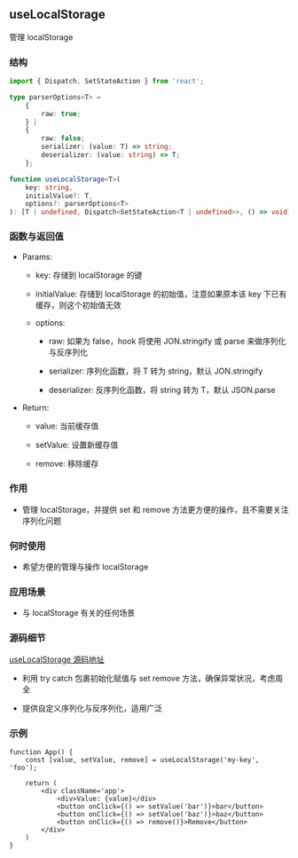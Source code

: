 ## useLocalStorage

管理 localStorage

### 结构

```ts
import { Dispatch, SetStateAction } from 'react';

type parserOptions<T> =
    {
        raw: true;
    } | 
    {
        raw: false;
        serializer: (value: T) => string;
        deserializer: (value: string) => T;
    };

function useLocalStorage<T>(
    key: string,
    initialValue?: T,
    options?: parserOptions<T>
): [T | undefined, Dispatch<SetStateAction<T | undefined>>, () => void];
```

### 函数与返回值

- Params:

    - key: 存储到 localStorage 的键

    - initialValue: 存储到 localStorage 的初始值，注意如果原本该 key 下已有缓存，则这个初始值无效

    - options:

        - raw: 如果为 false，hook 将使用 JON.stringify 或 parse 来做序列化与反序列化

        - serializer: 序列化函数，将 T 转为 string，默认 JON.stringify

        - deserializer: 反序列化函数，将 string 转为 T，默认 JSON.parse

- Return:

    - value: 当前缓存值

    - setValue: 设置新缓存值

    - remove: 移除缓存

### 作用

- 管理 localStorage，并提供 set 和 remove 方法更方便的操作，且不需要关注序列化问题

### 何时使用

- 希望方便的管理与操作 localStorage

### 应用场景

- 与 localStorage 有关的任何场景

### 源码细节

[useLocalStorage 源码地址](https://github.com/streamich/react-use/blob/master/src/useLocalStorage.ts)

- 利用 try catch 包裹初始化赋值与 set remove 方法，确保异常状况，考虑周全

- 提供自定义序列化与反序列化，适用广泛

### 示例

```tsx
function App() {
    const [value, setValue, remove] = useLocalStorage('my-key', 'foo');

    return (
        <div className='app'>
            <div>Value: {value}</div>
            <button onClick={() => setValue('bar')}>bar</button>
            <button onClick={() => setValue('baz')}>baz</button>
            <button onClick={() => remove()}>Remove</button>
        </div>
    )
}
```
